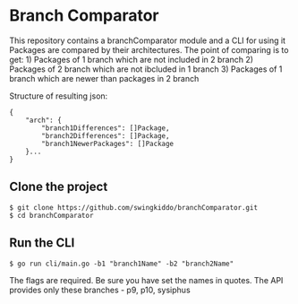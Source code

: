 # Branch Comparator
This repository contains a branchComparator module and a CLI for using it
Packages are compared by their architectures. 
The point of comparing is to get: 
	1) Packages of 1 branch which are not included in 2 branch 
	2) Packages of 2 branch which are not ibcluded in 1 branch
	3) Packages of 1 branch which are newer than packages in 2 branch

Structure of resulting json:
```
{
	"arch": {
		"branch1Differences": []Package,
		"branch2Differences": []Package,
		"branch1NewerPackages": []Package
	}...
}
```

## Clone the project
```
$ git clone https://github.com/swingkiddo/branchComparator.git
$ cd branchComparator
```

## Run the CLI
```
$ go run cli/main.go -b1 "branch1Name" -b2 "branch2Name"
```

The flags are required. Be sure you have set the names in quotes.
The API provides only these branches - p9, p10, sysiphus